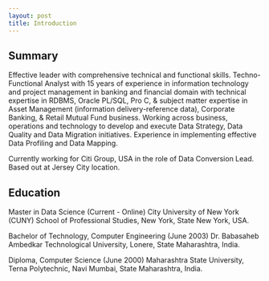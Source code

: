 ```yaml
---
layout: post
title: Introduction
---
```


## Summary

Effective leader with comprehensive technical and functional skills. Techno-Functional Analyst with 15 years of experience in information technology and project management in banking and financial domain with technical expertise in RDBMS, Oracle PL/SQL, Pro C, & subject matter expertise in Asset Management (information delivery-reference data), Corporate Banking, & Retail Mutual Fund business. Working across business, operations and technology to develop and execute Data Strategy, Data Quality and Data Migration initiatives. Experience in implementing effective Data Profiling and Data Mapping. 

Currently working for Citi Group, USA in the role of Data Conversion Lead. Based out at Jersey City location.

## Education

Master in Data Science (Current - Online)
City University of New York (CUNY) School of Professional Studies, New York, State New York, USA.

Bachelor of Technology, Computer Engineering (June 2003)
Dr. Babasaheb Ambedkar Technological University, Lonere, State Maharashtra, India.

Diploma, Computer Science (June 2000)
Maharashtra State University, Terna Polytechnic, Navi Mumbai, State Maharashtra, India.

